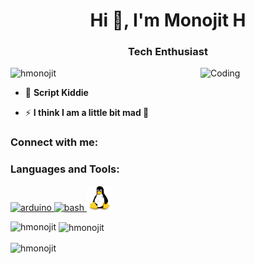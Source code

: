 <h1 align="center">Hi 👋, I'm Monojit H</h1>
<h3 align="center">Tech Enthusiast</h3>
<img align="right" alt="Coding" width="200" src="https://gifdb.com/images/high/animated-chock-coding-c78f6elj32sfoi8q.gif">

<p align="left"> <img src="https://komarev.com/ghpvc/?username=hmonojit&label=Profile%20views&color=0e75b6&style=flat" alt="hmonojit" /> </p>

- 💬 **Script Kiddie**

- ⚡ **I think I am a little bit mad 🤔**

<h3 align="left">Connect with me:</h3>
<p align="left">
</p>

<h3 align="left">Languages and Tools:</h3>
<p align="left"> <a href="https://www.arduino.cc/" target="_blank" rel="noreferrer"> <img src="https://cdn.worldvectorlogo.com/logos/arduino-1.svg" alt="arduino" width="40" height="40"/> </a> <a href="https://www.gnu.org/software/bash/" target="_blank" rel="noreferrer"> <img src="https://www.vectorlogo.zone/logos/gnu_bash/gnu_bash-icon.svg" alt="bash" width="40" height="40"/> </a> <a href="https://www.linux.org/" target="_blank" rel="noreferrer"> <img src="https://raw.githubusercontent.com/devicons/devicon/master/icons/linux/linux-original.svg" alt="linux" width="40" height="40"/> </a> </p>

<p><img align="left" src="https://github-readme-stats.vercel.app/api/top-langs?username=hmonojit&show_icons=true&locale=en&layout=compact" alt="hmonojit" /></p>

<p>&nbsp;<img align="center" src="https://github-readme-stats.vercel.app/api?username=hmonojit&show_icons=true&locale=en" alt="hmonojit" /></p>

<p><img align="center" src="https://github-readme-streak-stats.herokuapp.com/?user=hmonojit&" alt="hmonojit" /></p>
